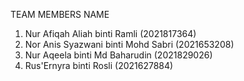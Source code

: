 TEAM MEMBERS NAME

1. Nur Afiqah Aliah binti Ramli (2021817364)
2. Nor Anis Syazwani binti Mohd Sabri (2021653208)
3. Nur Aqeela binti Md Baharudin (2021829026)
4. Rus'Ernyra binti Rosli (2021627884)
